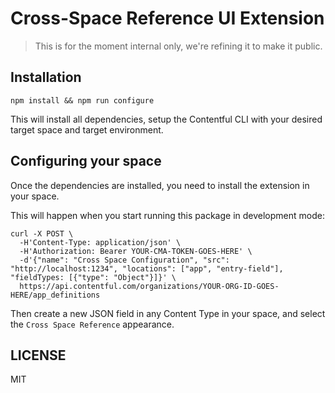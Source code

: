 # Cross-Space Reference UI Extension

> This is for the moment internal only, we're refining it to make it public.

## Installation

```
npm install && npm run configure
```

This will install all dependencies, setup the Contentful CLI with your desired target space and target environment.

## Configuring your space

Once the dependencies are installed, you need to install the extension in your space.

This will happen when you start running this package in development mode:

```
curl -X POST \
  -H'Content-Type: application/json' \
  -H'Authorization: Bearer YOUR-CMA-TOKEN-GOES-HERE' \
  -d'{"name": "Cross Space Configuration", "src": "http://localhost:1234", "locations": ["app", "entry-field"], "fieldTypes: [{"type": "Object"}]}' \
  https://api.contentful.com/organizations/YOUR-ORG-ID-GOES-HERE/app_definitions
```

Then create a new JSON field in any Content Type in your space, and select the `Cross Space Reference` appearance.

## LICENSE

MIT
